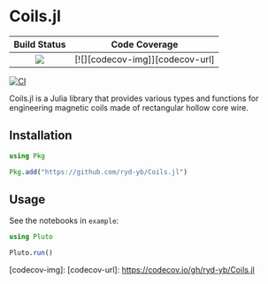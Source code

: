 # Coils.jl

| **Build Status**                          | **Code Coverage**               |
|:-----------------------------------------:|:-------------------------------:|
| [![][CI-img]][CI-url] | [![][codecov-img]][codecov-url] |

[![CI]()]()

Coils.jl is a Julia library that provides various types and functions for engineering magnetic coils made of rectangular hollow core wire.

## Installation

```julia
using Pkg

Pkg.add("https://github.com/ryd-yb/Coils.jl")
```

## Usage

See the notebooks in `example`:

```julia
using Pluto

Pluto.run()
```


[CI-img]: https://github.com/ryd-yb/Coils.jl/actions/workflows/ci.yml/badge.svg
[CI-url]: https://github.com/ryd-yb/Coils.jl/actions/workflows/ci.yml

[codecov-img]: 
[codecov-url]: https://codecov.io/gh/ryd-yb/Coils.jl
